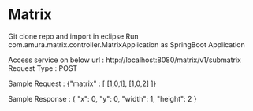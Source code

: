 # Matrix
Git clone repo and import in eclipse
Run com.amura.matrix.controller.MatrixApplication as SpringBoot Application

Access service on below url :
   http://localhost:8080/matrix/v1/submatrix
   Request Type : POST
   
  Sample Request :
  {"matrix" : [
    [1,0,1],
    [1,0,2]
  ]}
  
  Sample Response :
  {
    "x": 0,
    "y": 0,
    "width": 1,
    "height": 2
}
